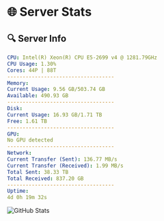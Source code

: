 # 🌐 Server Stats
## 🔍 Server Info
```yaml
CPU: Intel(R) Xeon(R) CPU E5-2699 v4 @ 1281.79GHz
CPU Usage: 1.30%
Cores: 44P | 88T
-----------------------------------
Memory:
Current Usage: 9.56 GB/503.74 GB
Available: 490.93 GB
-----------------------------------
Disk:
Current Usage: 16.93 GB/1.71 TB
Free: 1.61 TB
-----------------------------------
GPU:
No GPU detected
-----------------------------------
Network:
Current Transfer (Sent): 136.77 MB/s
Current Transfer (Received): 1.99 MB/s
Total Sent: 38.33 TB
Total Received: 837.20 GB
-----------------------------------
Uptime:
4d 0h 19m 32s
```
![GitHub Stats](https://img.shields.io/badge/Updated-2025-02-11_23:02:50-blue)